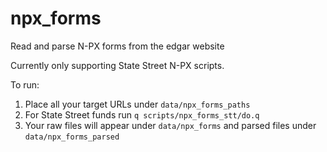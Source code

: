 # npx_forms
Read and parse N-PX forms from the edgar website

Currently only supporting State Street N-PX scripts.

To run:
1. Place all your target URLs under `data/npx_forms_paths`
1. For State Street funds run `q scripts/npx_forms_stt/do.q`
1. Your raw files will appear under `data/npx_forms` and parsed files under `data/npx_forms_parsed`

